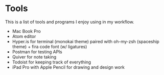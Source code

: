 # Tools

This is a list of tools and programs I enjoy using in my workflow.

- Mac Book Pro
- Atom editor
- Hyper.is for terminal (monokai theme) paired with oh-my-zsh (spaceship theme) + fira code font (w/ ligatures)
- Postman for testing APIs
- Quiver for note taking
- Todoist for keeping track of everything
- iPad Pro with Apple Pencil for drawing and design work
